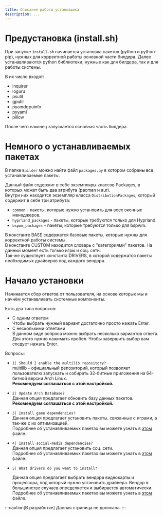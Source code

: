 ```yaml
---
title: Описание работы установщика
description: ...
---
```


# Предустановка (install.sh)
При запуске `install.sh` начинается установка пакетов (python и python-pip), нужных для корректной работы основной части билдера.
Далее устанавливаются python библиотеки, нужные как для билдера, так и для работы системы.

В их число входят:
- inquirer
- loguru
- psutil
- gputil
- pyamdgpuinfo
- pyyaml
- pillow

После чего наконец запускается основная часть билдера.

# Немного о устанавливаемых пакетах
В папке `Builder` можно найти файл `packages.py` в котором собраны все устанавливаемые пакеты. 

Данный файл содержит в себе экземпляры классов Packages, в которых может быть два атрибута (pacman и aur). \
Внутри них находится экземпляр класса `DistributionPackages`, который содержит в себе три атрибута: 
- `common` - пакеты, которые нужно установить для всех оконных менеджеров.
- `hyprland_packages` - пакеты, которые требуются только для Hyprland.
- `bspwm_packages` - пакеты, которые требуются только для bspwm.

В константе BASE содержатся базовые пакеты, которые нужны для корректной работы системы. \
В константе CUSTOM находится словарь с "категориями" пакетов. На данный момент есть только игры и соц. сети. \
Так-же существует константа DRIVERS, в которой содержатся пакеты необходимых драйверов под каждого вендора.

# Начало установки
Начинается сбор ответов от пользователя, на основе которых мы и начнём устанавливать системные компоненты.

Есть два типа вопросов:
- С одним ответом \
  Чтобы выбрать нужный вариант достаточно просто нажать Enter.
- С несколькими ответами \
  В данном виде вопроса можно выбрать несколько вариантов ответа. Для этого нужно нажимать пробел. Чтобы завершить выбор вам следует нажать Enter. 

Вопросы:
- `1) Should I enable the multilib repository?` \
  multilib - официальный репозиторий, который позволяет пользователю запускать и собирать 32-битные приложения на 64-битной версии Arch Linux. \
  **Рекомендуем соглашаться с этой настройкой.**
- `2) Update Arch DataBase?` \
  Данная опция предлагает обновить базу данных пакетов. \
  **Рекомендуем соглашаться с этой настройкой.**
- `3) Install game dependencies?` \
  Данная опция предлагает установить пакеты, связанные с играми, а так-же с их оптимизацией. \
  Подробнее об устанавливаемых пакетах вы можете узнать в [этом](https://github.com/meowrch/meowrch/blob/main/Builder/packages.py) файле.
- `4) Install social-media dependencies?` \
  Данная опция предлагает установить соц. сети. \
  Подробнее об устанавливаемых пакетах вы можете узнать в [этом](https://github.com/meowrch/meowrch/blob/main/Builder/packages.py) файле.
- `5) What drivers do you want to install?`

  Данная опция предлагает выбрать вендора видеокарты и процессора, под который нужно установить драйвера. Вендор в большинстве случаев определяется и выбирается автоматически. \
   Подробнее об устанавливаемых пакетах вы можете узнать в [этом](https://github.com/meowrch/meowrch/blob/main/Builder/packages.py) файле.

:::caution[В разработке]
Данная страница не дописана.
:::
  